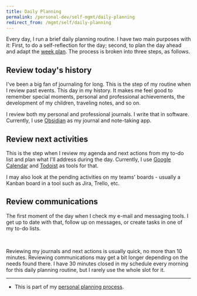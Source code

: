 ```yaml
---
title: Daily Planning
permalink: /personal-dev/self-mgmt/daily-planning
redirect_from: /mgmt/self/daily-planning
---
```


Every day, I run a brief daily planning routine. I have two main purposes with it: First, to do a self-reflection for the day; second, to plan the day ahead and adapt the [week plan](/personal-dev/self-mgmt/weekly-planning). The process is broken into three steps, as follows.

## Review today's history

I've been a big fan of journaling for long. This is the step of my routine when I review past events. This day in my history. It makes me feel good to remember special moments, personal and professional achievements, the development of my children, traveling notes, and so on.

I review both my personal and professional journals. I write that in software. Currently, I use [Obsidian](https://obsidian.md/) as my journal and note-taking app.

## Review next activities

This is the step when I review my agenda and next actions from my to-do list and plan what I'll address during the day. Currently, I use [Google Calendar](https://calendar.google.com) and [Todoist](https://todoist.com) as tools for that.

I may also look at the pending activities on my teams' boards - usually a Kanban board in a tool such as Jira, Trello, etc.

## Review communications

The first moment of the day when I check my e-mail and messaging tools. I get up to date with that, follow up on messages, or create tasks in one of my to-do lists.

<br />

Reviewing my journals and next actions is usually quick, no more than 10 minutes. Reviewing communications may get a bit longer depending on the needs found there. I have 30 minutes closed in my schedule every morning for this daily planning routine, but I rarely use the whole slot for it.

---

- This is part of my [personal planning process](/personal-dev/self-mgmt/personal-planning).